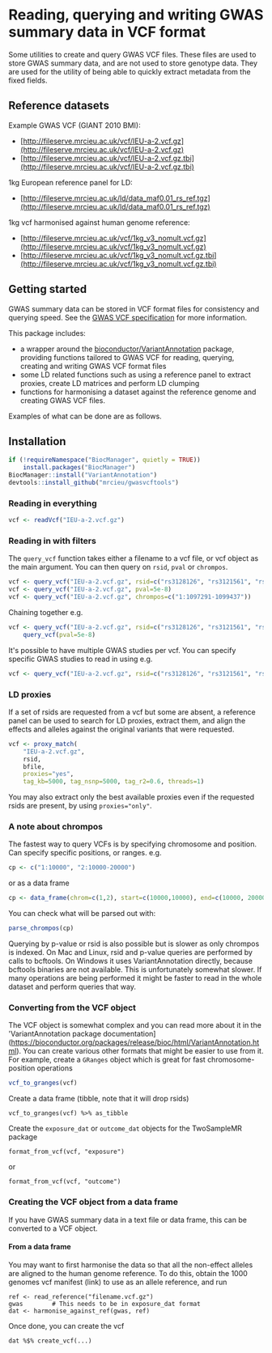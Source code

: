 # Reading, querying and writing GWAS summary data in VCF format

Some utilities to create and query GWAS VCF files. These files are used to store GWAS summary data, and are not used to store genotype data. They are used for the utility of being able to quickly extract metadata from the fixed fields.


## Reference datasets

Example GWAS VCF (GIANT 2010 BMI):

- [http://fileserve.mrcieu.ac.uk/vcf/IEU-a-2.vcf.gz](http://fileserve.mrcieu.ac.uk/vcf/IEU-a-2.vcf.gz)
- [http://fileserve.mrcieu.ac.uk/vcf/IEU-a-2.vcf.gz.tbi](http://fileserve.mrcieu.ac.uk/vcf/IEU-a-2.vcf.gz.tbi)

1kg European reference panel for LD:

- [http://fileserve.mrcieu.ac.uk/ld/data_maf0.01_rs_ref.tgz](http://fileserve.mrcieu.ac.uk/ld/data_maf0.01_rs_ref.tgz)

1kg vcf harmonised against human genome reference:

- [http://fileserve.mrcieu.ac.uk/vcf/1kg_v3_nomult.vcf.gz](http://fileserve.mrcieu.ac.uk/vcf/1kg_v3_nomult.vcf.gz)
- [http://fileserve.mrcieu.ac.uk/vcf/1kg_v3_nomult.vcf.gz.tbi](http://fileserve.mrcieu.ac.uk/vcf/1kg_v3_nomult.vcf.gz.tbi)


## Getting started

GWAS summary data can be stored in VCF format files for consistency and querying speed. See the [GWAS VCF specification](https://github.com/MRCIEU/gwas_vcf_spec) for more information.

This package includes:

- a wrapper around the [bioconductor/VariantAnnotation](https://bioconductor.org/packages/release/bioc/html/VariantAnnotation.html) package, providing functions tailored to GWAS VCF for reading, querying, creating and writing GWAS VCF format files
- some LD related functions such as using a reference panel to extract proxies, create LD matrices and perform LD clumping
- functions for harmonising a dataset against the reference genome and creating GWAS VCF files.

Examples of what can be done are as follows.

## Installation

```r
if (!requireNamespace("BiocManager", quietly = TRUE))
    install.packages("BiocManager")
BiocManager::install("VariantAnnotation")
devtools::install_github("mrcieu/gwasvcftools")
```


### Reading in everything

```r
vcf <- readVcf("IEU-a-2.vcf.gz")
```

### Reading in with filters

The `query_vcf` function takes either a filename to a vcf file, or vcf object as the main argument. You can then query on `rsid`, `pval` or `chrompos`.

```r
vcf <- query_vcf("IEU-a-2.vcf.gz", rsid=c("rs3128126", "rs3121561", "rs3813193"))
vcf <- query_vcf("IEU-a-2.vcf.gz", pval=5e-8)
vcf <- query_vcf("IEU-a-2.vcf.gz", chrompos=c("1:1097291-1099437"))
```

Chaining together e.g.

```r
vcf <- query_vcf("IEU-a-2.vcf.gz", rsid=c("rs3128126", "rs3121561", "rs3813193")) %>%
    query_vcf(pval=5e-8)
```

It's possible to have multiple GWAS studies per vcf. You can specify specific GWAS studies to read in using e.g.

```r
vcf <- query_vcf("IEU-a-2.vcf.gz", rsid=c("rs3128126", "rs3121561", "rs3813193"), id="IEU-a-2")
```

### LD proxies

If a set of rsids are requested from a vcf but some are absent, a reference panel can be used to search for LD proxies, extract them, and align the effects and alleles against the original variants that were requested.

```r
vcf <- proxy_match(
    "IEU-a-2.vcf.gz", 
    rsid, 
    bfile, 
    proxies="yes", 
    tag_kb=5000, tag_nsnp=5000, tag_r2=0.6, threads=1)
```

You may also extract only the best available proxies even if the requested rsids are present, by using `proxies="only"`.

### A note about chrompos

The fastest way to query VCFs is by specifying chromosome and position. Can specify specific positions, or ranges. e.g.

```r
cp <- c("1:10000", "2:10000-20000")
```

or as a data frame

```r
cp <- data_frame(chrom=c(1,2), start=c(10000,10000), end=c(10000, 20000))
```

You can check what will be parsed out with:

```r
parse_chrompos(cp)
```

Querying by p-value or rsid is also possible but is slower as only chrompos is indexed. On Mac and Linux, rsid and p-value queries are performed by calls to bcftools. On Windows it uses VariantAnnotation directly, because bcftools binaries are not available. This is unfortunately somewhat slower. If many operations are being performed it might be faster to read in the whole dataset and perform queries that way.

### Converting from the VCF object

The VCF object is somewhat complex and you can read more about it in the 'VariantAnnotation package documentation](https://bioconductor.org/packages/release/bioc/html/VariantAnnotation.html). You can create various other formats that might be easier to use from it. For example, create a `GRanges` object which is great for fast chromosome-position operations

```r
vcf_to_granges(vcf)
```

Create a data frame (tibble, note that it will drop rsids)

```
vcf_to_granges(vcf) %>% as_tibble
```

Create the `exposure_dat` or `outcome_dat` objects for the TwoSampleMR package

```
format_from_vcf(vcf, "exposure")
```

or 

```
format_from_vcf(vcf, "outcome")
```


### Creating the VCF object from a data frame

If you have GWAS summary data in a text file or data frame, this can be converted to a VCF object.

#### From a data frame

You may want to first harmonise the data so that all the non-effect alleles are aligned to the human genome reference. To do this, obtain the 1000 genomes vcf manifest (link) to use as an allele reference, and run

```
ref <- read_reference("filename.vcf.gz")
gwas        # This needs to be in exposure_dat format
dat <- harmonise_against_ref(gwas, ref)
```

Once done, you can create the vcf

```
dat %$% create_vcf(...)
```



